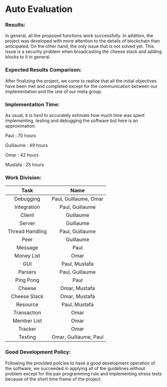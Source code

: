 # Auto Evaluation

### Results:
In general, all the proposed functions work successfully. In addition, the project was developed with more attention
to the details of blockchain than anticipated. On the other hand, the only issue that is not solved yet. This issue is
a security problem when broadcasting the cheese stack and adding blocks to it in general.


### Expected Results Comparison:
After finalizing the project, we come to realize that all the initial objectives have been met and completed except 
for the communication between our implementation and the one of our meta group.


### Implementation Time:
As usual, it is hard to accurately estimate how much time was spent implementing, testing and debugging the software
but here is an approximation:

Paul : 70 hours

Guillaume : 49 hours

Omar : 42 hours

Mustafa : 25 hours

### Work Division:

| Task          |  Name         |
|:-------------: |:-------------:|
|Debugging | Paul, Guillaume, Omar |
|Integration | Paul, Guillaume |
|Client | Guillaume |
|Server | Guillaume |
|Thread Handling| Paul, Guillaume|
|Peer | Guillaume |
|Message |Paul|
|Money List | Omar |
|GUI | Paul, Mustafa|
|Parsers | Paul, Guillaume|
|Ping Pong | Paul |
|Cheese | Omar, Mustafa |
|Cheese Stack | Omar, Mustafa |
|Resource | Paul, Mustafa |
|Transaction | Omar |
|Member List | Omar |
|Tracker | Omar |
|Testing| Omar, Guillaume, Paul|

### Good Development Policy:
Following the provided policies to have a good development operation of the software, we succeeded in applying 
all of the guidelines without problem except for the pair programming rule and implementing stress tests because of
the short time frame of the project.


